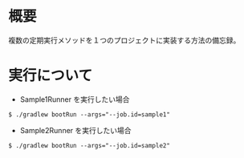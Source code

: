 # 概要
複数の定期実行メソッドを１つのプロジェクトに実装する方法の備忘録。

# 実行について
- Sample1Runner を実行したい場合
```
$ ./gradlew bootRun --args="--job.id=sample1"
```

- Sample2Runner を実行したい場合
```
$ ./gradlew bootRun --args="--job.id=sample2"
```
